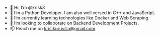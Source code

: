 - 👋 Hi, I’m @krisk3
- 👀 I’m a Python Developer. I am also well versed in C++ and JavaScript.
- 🌱 I’m currently learning technologies like Docker and Web Scraping.
- 💞️ I’m looking to collaborate on Backend Development Projects.
- 📫 Reach me on kris.kuruvilla@gmail.com

<!---
krisk3/krisk3 is a ✨ special ✨ repository because its `README.md` (this file) appears on your GitHub profile.
You can click the Preview link to take a look at your changes.
--->

